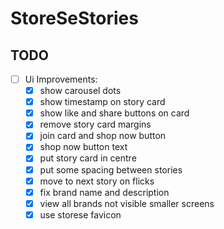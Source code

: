 # StoreSeStories

## TODO
- [ ] Ui Improvements:
    - [x] show carousel dots
    - [x] show timestamp on story card
    - [x] show like and share buttons on card
    - [x] remove story card margins
    - [x] join card and shop now button
    - [x] shop now button text
    - [x] put story card in centre
    - [x] put some spacing between stories
    - [x] move to next story on flicks
    - [x] fix brand name and description
    - [x] view all brands not visible smaller screens
    - [x] use storese favicon
